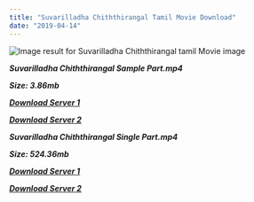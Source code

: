 ```yaml
---
title: "Suvarilladha Chiththirangal Tamil Movie Download"
date: "2019-04-14"
---
```


![Image result for Suvarilladha Chiththirangal tamil Movie image](https://upload.wikimedia.org/wikipedia/en/thumb/d/d3/Suvarilladha_Chiththirangal_DVD_Cover.jpg/220px-Suvarilladha_Chiththirangal_DVD_Cover.jpg)

**_Suvarilladha Chiththirangal Sample Part.mp4_**

**_Size: 3.86mb_**

**_[Download Server 1](http://b3.wetransfer.vip/files/{169df08cb8e74ebadb8a44297cb1b6497cb77520eb9064bb3027e0e0c1bcc485}20Actor{169df08cb8e74ebadb8a44297cb1b6497cb77520eb9064bb3027e0e0c1bcc485}20Hits{169df08cb8e74ebadb8a44297cb1b6497cb77520eb9064bb3027e0e0c1bcc485}20Collection/Bhagyaraj{169df08cb8e74ebadb8a44297cb1b6497cb77520eb9064bb3027e0e0c1bcc485}20Movies{169df08cb8e74ebadb8a44297cb1b6497cb77520eb9064bb3027e0e0c1bcc485}20Collections/Suvarilladha{169df08cb8e74ebadb8a44297cb1b6497cb77520eb9064bb3027e0e0c1bcc485}20Chiththirangal{169df08cb8e74ebadb8a44297cb1b6497cb77520eb9064bb3027e0e0c1bcc485}20(1979)/Suvarilladha{169df08cb8e74ebadb8a44297cb1b6497cb77520eb9064bb3027e0e0c1bcc485}20Chiththirangal{169df08cb8e74ebadb8a44297cb1b6497cb77520eb9064bb3027e0e0c1bcc485}20(1979){169df08cb8e74ebadb8a44297cb1b6497cb77520eb9064bb3027e0e0c1bcc485}20Sample{169df08cb8e74ebadb8a44297cb1b6497cb77520eb9064bb3027e0e0c1bcc485}20HD.mp4)_**

**_[Download Server 2](http://b3.wetransfer.vip/files/{169df08cb8e74ebadb8a44297cb1b6497cb77520eb9064bb3027e0e0c1bcc485}20Actor{169df08cb8e74ebadb8a44297cb1b6497cb77520eb9064bb3027e0e0c1bcc485}20Hits{169df08cb8e74ebadb8a44297cb1b6497cb77520eb9064bb3027e0e0c1bcc485}20Collection/Bhagyaraj{169df08cb8e74ebadb8a44297cb1b6497cb77520eb9064bb3027e0e0c1bcc485}20Movies{169df08cb8e74ebadb8a44297cb1b6497cb77520eb9064bb3027e0e0c1bcc485}20Collections/Suvarilladha{169df08cb8e74ebadb8a44297cb1b6497cb77520eb9064bb3027e0e0c1bcc485}20Chiththirangal{169df08cb8e74ebadb8a44297cb1b6497cb77520eb9064bb3027e0e0c1bcc485}20(1979)/Suvarilladha{169df08cb8e74ebadb8a44297cb1b6497cb77520eb9064bb3027e0e0c1bcc485}20Chiththirangal{169df08cb8e74ebadb8a44297cb1b6497cb77520eb9064bb3027e0e0c1bcc485}20(1979){169df08cb8e74ebadb8a44297cb1b6497cb77520eb9064bb3027e0e0c1bcc485}20Sample{169df08cb8e74ebadb8a44297cb1b6497cb77520eb9064bb3027e0e0c1bcc485}20HD.mp4)_**

**_Suvarilladha Chiththirangal Single Part.mp4_**

**_Size: 524.36mb_**

**_[Download Server 1](http://b3.wetransfer.vip/files/{169df08cb8e74ebadb8a44297cb1b6497cb77520eb9064bb3027e0e0c1bcc485}20Actor{169df08cb8e74ebadb8a44297cb1b6497cb77520eb9064bb3027e0e0c1bcc485}20Hits{169df08cb8e74ebadb8a44297cb1b6497cb77520eb9064bb3027e0e0c1bcc485}20Collection/Bhagyaraj{169df08cb8e74ebadb8a44297cb1b6497cb77520eb9064bb3027e0e0c1bcc485}20Movies{169df08cb8e74ebadb8a44297cb1b6497cb77520eb9064bb3027e0e0c1bcc485}20Collections/Suvarilladha{169df08cb8e74ebadb8a44297cb1b6497cb77520eb9064bb3027e0e0c1bcc485}20Chiththirangal{169df08cb8e74ebadb8a44297cb1b6497cb77520eb9064bb3027e0e0c1bcc485}20(1979)/Suvarilladha{169df08cb8e74ebadb8a44297cb1b6497cb77520eb9064bb3027e0e0c1bcc485}20Chiththirangal{169df08cb8e74ebadb8a44297cb1b6497cb77520eb9064bb3027e0e0c1bcc485}20(1979){169df08cb8e74ebadb8a44297cb1b6497cb77520eb9064bb3027e0e0c1bcc485}20Single{169df08cb8e74ebadb8a44297cb1b6497cb77520eb9064bb3027e0e0c1bcc485}20Part{169df08cb8e74ebadb8a44297cb1b6497cb77520eb9064bb3027e0e0c1bcc485}20HD.mp4)_**

**_[Download Server 2](http://b3.wetransfer.vip/files/{169df08cb8e74ebadb8a44297cb1b6497cb77520eb9064bb3027e0e0c1bcc485}20Actor{169df08cb8e74ebadb8a44297cb1b6497cb77520eb9064bb3027e0e0c1bcc485}20Hits{169df08cb8e74ebadb8a44297cb1b6497cb77520eb9064bb3027e0e0c1bcc485}20Collection/Bhagyaraj{169df08cb8e74ebadb8a44297cb1b6497cb77520eb9064bb3027e0e0c1bcc485}20Movies{169df08cb8e74ebadb8a44297cb1b6497cb77520eb9064bb3027e0e0c1bcc485}20Collections/Suvarilladha{169df08cb8e74ebadb8a44297cb1b6497cb77520eb9064bb3027e0e0c1bcc485}20Chiththirangal{169df08cb8e74ebadb8a44297cb1b6497cb77520eb9064bb3027e0e0c1bcc485}20(1979)/Suvarilladha{169df08cb8e74ebadb8a44297cb1b6497cb77520eb9064bb3027e0e0c1bcc485}20Chiththirangal{169df08cb8e74ebadb8a44297cb1b6497cb77520eb9064bb3027e0e0c1bcc485}20(1979){169df08cb8e74ebadb8a44297cb1b6497cb77520eb9064bb3027e0e0c1bcc485}20Single{169df08cb8e74ebadb8a44297cb1b6497cb77520eb9064bb3027e0e0c1bcc485}20Part{169df08cb8e74ebadb8a44297cb1b6497cb77520eb9064bb3027e0e0c1bcc485}20HD.mp4)_**
